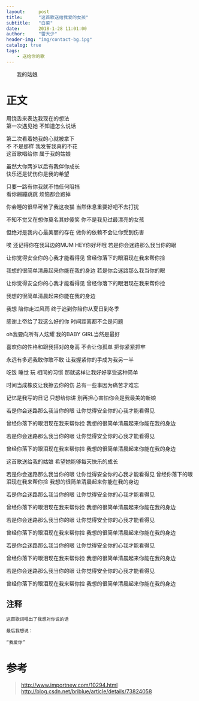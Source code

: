 ```yaml
---
layout:     post
title:      "这首歌送给我爱的女孩"
subtitle:   "白菜"
date:       2018-1-28 11:01:00
author:     "雷大少"
header-img: "img/contact-bg.ipg"
catalog: true
tags:
    - 送给你的歌
---
```




        我的姑娘
# 正文


用饶舌来表达我现在的想法               
第一次遇见她 不知道怎么说话             

第二次看着她我的心就被拿下                 
不 不是那样 我发誓我真的不花               
这首歌唱给你 属于我的姑娘                       

虽然大你两岁以后有我伴你成长           
快乐还是忧伤你是我的希望          

只要一路有你我就不怕任何阻挡                  
看你蹦蹦跳跳 烦恼都会跑掉            

你会睡的很早可苦了我这夜猫 
当然休息重要好吧不去打扰

不知不觉又在想你莫名其妙傻笑
你不是我见过最漂亮的女孩

但绝对是我内心最美丽的存在
做你的依赖不会让你受到伤害

唉 还记得你在我耳边的MUM HEY你好坏哦
若是你会迷路那么我当你的眼

让你觉得安全你的心我才能看得见
曾经你落下的眼泪现在我来帮你捡

我想的很简单清晨起来你能在我的身边
若是你会迷路那么我当你的眼

让你觉得安全你的心我才能看得见
曾经你落下的眼泪现在我来帮你捡

我想的很简单清晨起来你能在我的身边


我想 陪你走过风雨
终于追到你陪你从夏日到冬季

感谢上帝给了我这么好的你
时间距离都不会是问题

oh我要向所有人炫耀
我的BABY GIRL当然是最好

喜欢你的性格和跟我搭对的身高
不会让你孤单 把你紧紧抓牢

永远有多远我敢你敢不敢
让我握紧你的手成为我另一半

吃饭 睡觉 玩 相同的习惯
那就这样让我好好享受这种简单

时间当成橡皮让我擦去你的伤
总有一些事因为痛苦才难忘

记忆是我写的日记 只想给你讲
别再担心害怕你会是我最美的新娘


若是你会迷路那么我当你的眼
让你觉得安全你的心我才能看得见

曾经你落下的眼泪现在我来帮你捡
我想的很简单清晨起来你能在我的身边


若是你会迷路那么我当你的眼
让你觉得安全你的心我才能看得见

曾经你落下的眼泪现在我来帮你捡
我想的很简单清晨起来你能在我的身边

这首歌送给我的姑娘
希望她能够每天快乐的成长

若是你会迷路那么我当你的眼
让你觉得安全你的心我才能看得见
曾经你落下的眼泪现在我来帮你捡
我想的很简单清晨起来你能在我的身边

若是你会迷路那么我当你的眼
让你觉得安全你的心我才能看得见

曾经你落下的眼泪现在我来帮你捡
我想的很简单清晨起来你能在我的身边

若是你会迷路那么我当你的眼
让你觉得安全你的心我才能看得见

曾经你落下的眼泪现在我来帮你捡
我想的很简单清晨起来你能在我的身边

若是你会迷路那么我当你的眼
让你觉得安全你的心我才能看得见

曾经你落下的眼泪现在我来帮你捡
我想的很简单清晨起来你能在我的身边

若是你会迷路那么我当你的眼
让你觉得安全你的心我才能看得见

曾经你落下的眼泪现在我来帮你捡
我想的很简单清晨起来你能在我的身边
                  

## 注释
   
    这首歌词唱出了我想对你说的话
	
	最后我想说：
	
	“我爱你” 
      
# 参考

>  http://www.importnew.com/10294.html
> http://blog.csdn.net/briblue/article/details/73824058
